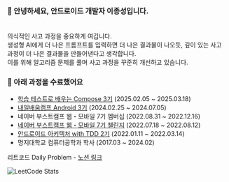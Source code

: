 ### 👋 안녕하세요, 안드로이드 개발자 이종성입니다.</br></br>

의식적인 사고 과정을 중요하게 여깁니다.</br>
생성형 AI에게 더 나은 프롬프트를 입력하면 더 나은 결과물이 나오듯, 깊이 있는 사고 과정이 더 나은 결과물을 만들어낸다고 생각합니다.</br>
이를 위해 알고리즘 문제를 풀며 사고 과정을 꾸준히 개선하고 있습니다. </br>


### 🌱 아래 과정을 수료했어요
+ [학습 테스트로 배우는 Compose 3기](https://edu.nextstep.camp/c/7OfwiPCo) (2025.02.05 ~ 2025.03.18)</br>
+ [내일배움캠프 Android 3기](https://nbcamp.spartacodingclub.kr/android) (2024.02.25 ~ 2024.07.05)
+ 네이버 부스트캠프 웹・모바일 7기 멤버십 (2022.08.31 ~ 2022.12.16)</br>
+ [네이버 부스트캠프 웹・모바일 7기 챌린지](https://boostcamp.connect.or.kr/) (2022.07.18 ~ 2022.08.12)</br>
+ [안드로이드 아키텍처 with TDD 2기](https://edu.nextstep.camp/c/QT9zj8KN) (2022.01.11 ~ 2022.03.14)</br>
+ 명지대학교 컴퓨터공학과 학사 (2017.03 ~ 2024.02)</br>

리트코드 Daily Problem - [노션 링크](https://dodobest.notion.site/Leetcode-19d27309f3b78056a0b2dba3d9800796)

![LeetCode Stats](https://leetcard.jacoblin.cool/DoTheBestMayb?theme=light&font=Marcellus%20SC&ext=heatmap)

<!--
**DoTheBestMayB/DoTheBestMayB** is a ✨ _special_ ✨ repository because its `README.md` (this file) appears on your GitHub profile.

Here are some ideas to get you started:

- 🔭 I’m currently working on ...
- 🌱 I’m currently learning ...
- 👯 I’m looking to collaborate on ...
- 🤔 I’m looking for help with ...
- 💬 Ask me about ...
- 📫 How to reach me: ...
- 😄 Pronouns: ...
- ⚡ Fun fact: ...
-->
